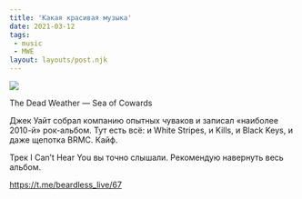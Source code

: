 ```yaml
---
title: 'Какая красивая музыка'
date: 2021-03-12
tags: 
 - music
 - MWE
layout: layouts/post.njk
---
```


![](https://i.ibb.co/gZZm05r/file-22.jpg)

The Dead Weather — Sea of Cowards

Джек Уайт собрал компанию опытных чуваков и записал «наиболее 2010-й» рок-альбом. Тут есть всё: и White Stripes, и Kills, и Black Keys, и даже щепотка BRMC. Кайф.

Трек I Can’t Hear You вы точно слышали. Рекомендую навернуть весь альбом.

https://t.me/beardless_live/67
